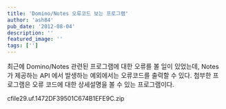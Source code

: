 ```yaml
---
title: 'Domino/Notes 오류코드 보는 프로그램'
author: 'ash84'
pub_date: '2012-08-04'
description: ''
featured_image: ''
tags: ['']
---
```



<span style="font-size: 11pt; ">최근에 Domino/Notes 관련된 프로그램에 대한 오류를 볼 일이 있었는데, Notes 가 제공하는 API 에서 발생하는 예외에서는 오류코드를 출력할 수 있다. 첨부한 프로그램은 오류 코드에 대한 상세설명을 볼 수 있는 프로그램이다. </span>

<span style="font-size: 11pt; ">  
</span>

<span style="font-size: 11pt; "></span>

[](http://ash84.net/wp-content/uploads/1/cfile29.uf.1472DF39501C674B1EFE9C.zip)cfile29.uf.1472DF39501C674B1EFE9C.zip

<span style="font-size: 11pt; ">  
</span>



